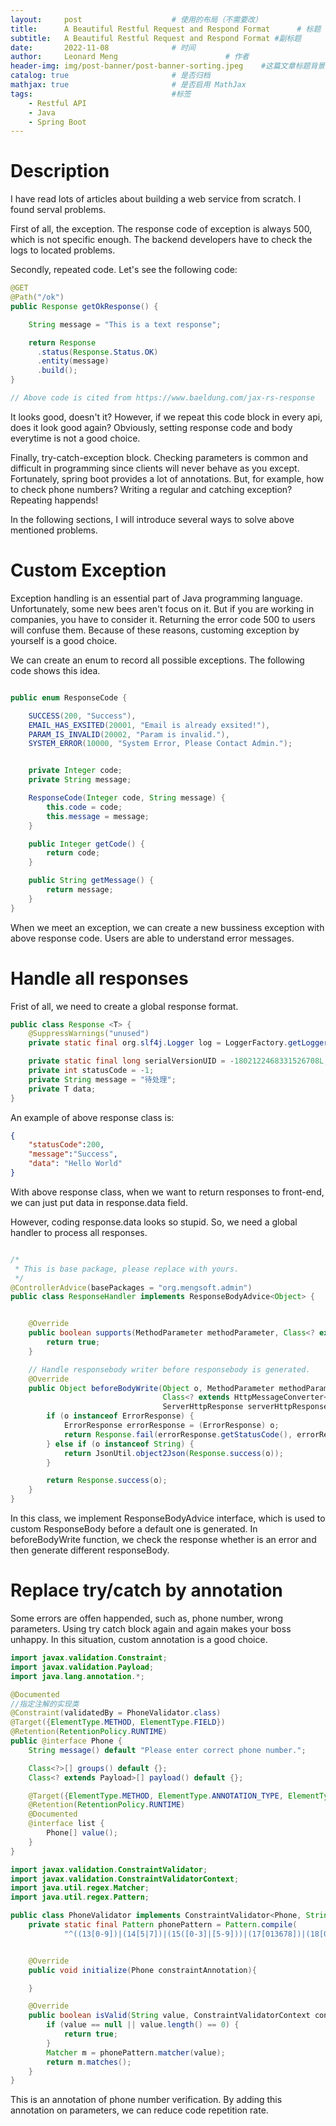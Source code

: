 ```yaml
---
layout:     post   				    # 使用的布局（不需要改）
title:      A Beautiful Restful Request and Respond Format   	# 标题 
subtitle:   A Beautiful Restful Request and Respond Format #副标题
date:       2022-11-08 				# 时间
author:     Leonard Meng						# 作者
header-img: img/post-banner/post-banner-sorting.jpeg 	#这篇文章标题背景图片
catalog: true 						# 是否归档
mathjax: true                       # 是否启用 MathJax
tags:								#标签
    - Restful API
    - Java
    - Spring Boot
---
```


# Description

I have read lots of articles about building a web service from scratch. I found serval problems. 

First of all, the exception. The response code of exception is always 500, which is not specific enough. The backend developers have to check the logs to located problems. 

Secondly, repeated code. Let's see the following code:
```java
@GET
@Path("/ok")
public Response getOkResponse() {

    String message = "This is a text response";

    return Response
      .status(Response.Status.OK)
      .entity(message)
      .build();
}

// Above code is cited from https://www.baeldung.com/jax-rs-response
```

It looks good, doesn't it? However, if we repeat this code block in every api, does it look good again? Obviously, setting response code and body everytime is not a good choice.

Finally, try-catch-exception block. Checking parameters is common and difficult in programming since clients will never behave as you except. Fortunately, spring boot provides a lot of annotations. But, for example, how to check phone numbers? Writing a regular and catching exception? Repeating happends!

In the following sections, I will introduce several ways to solve above mentioned problems.


# Custom Exception

Exception handling is an essential part of Java programming language. Unfortunately, some new bees aren't focus on it. But if you are working in companies, you have to consider it. Returning the error code 500 to users will confuse them. Because of these reasons, customing exception by yourself is a good choice.

We can create an enum to record all possible exceptions. The following code shows this idea.

```java

public enum ResponseCode {

    SUCCESS(200, "Success"),
    EMAIL_HAS_EXSITED(20001, "Email is already exsited!"),
    PARAM_IS_INVALID(20002, "Param is invalid."),
    SYSTEM_ERROR(10000, "System Error, Please Contact Admin.");


    private Integer code;
    private String message;

    ResponseCode(Integer code, String message) {
        this.code = code;
        this.message = message;
    }

    public Integer getCode() {
        return code;
    }

    public String getMessage() {
        return message;
    }
}

```

When we meet an exception, we can create a new bussiness exception with above response code. Users are able to understand error messages.

# Handle all responses

Frist of all, we need to create a global response format.

```java
public class Response <T> {
    @SuppressWarnings("unused")
    private static final org.slf4j.Logger log = LoggerFactory.getLogger(Response.class);

    private static final long serialVersionUID = -1802122468331526708L;
    private int statusCode = -1;
    private String message = "待处理";
    private T data;
}
```

An example of above response class is:

```json
{
    "statusCode":200,
    "message":"Success",
    "data": "Hello World"
}
```

With above response class, when we want to return responses to front-end, we can just put data in response.data field.

However, coding response.data looks so stupid. So, we need a global handler to process all responses.

```java

/*
 * This is base package, please replace with yours.
 */
@ControllerAdvice(basePackages = "org.mengsoft.admin")
public class ResponseHandler implements ResponseBodyAdvice<Object> {


    @Override
    public boolean supports(MethodParameter methodParameter, Class<? extends HttpMessageConverter<?>> aClass) {
        return true;
    }

    // Handle responsebody writer before responsebody is generated.
    @Override
    public Object beforeBodyWrite(Object o, MethodParameter methodParameter, MediaType mediaType,
                                  Class<? extends HttpMessageConverter<?>> aClass, ServerHttpRequest serverHttpRequest,
                                  ServerHttpResponse serverHttpResponse) {
        if (o instanceof ErrorResponse) {
            ErrorResponse errorResponse = (ErrorResponse) o;
            return Response.fail(errorResponse.getStatusCode(), errorResponse.getMessage());
        } else if (o instanceof String) {
            return JsonUtil.object2Json(Response.success(o));
        }

        return Response.success(o);
    }
}

```

In this class, we implement ResponseBodyAdvice interface, which is used to custom ResponseBody before a default one is generated. In beforeBodyWrite function, we check the response whether is an error and then generate different responseBody.

# Replace try/catch by annotation

Some errors are offen happended, such as, phone number, wrong parameters. Using try catch block again and again makes your boss unhappy. In this situation, custom annotation is a good choice.

```java
import javax.validation.Constraint;
import javax.validation.Payload;
import java.lang.annotation.*;

@Documented
//指定注解的实现类
@Constraint(validatedBy = PhoneValidator.class)
@Target({ElementType.METHOD, ElementType.FIELD})
@Retention(RetentionPolicy.RUNTIME)
public @interface Phone {
    String message() default "Please enter correct phone number.";

    Class<?>[] groups() default {};
    Class<? extends Payload>[] payload() default {};

    @Target({ElementType.METHOD, ElementType.ANNOTATION_TYPE, ElementType.CONSTRUCTOR, ElementType.PARAMETER})
    @Retention(RetentionPolicy.RUNTIME)
    @Documented
    @interface list {
        Phone[] value();
    }
}

import javax.validation.ConstraintValidator;
import javax.validation.ConstraintValidatorContext;
import java.util.regex.Matcher;
import java.util.regex.Pattern;

public class PhoneValidator implements ConstraintValidator<Phone, String> {
    private static final Pattern phonePattern = Pattern.compile(
            "^((13[0-9])|(14[5|7])|(15([0-3]|[5-9]))|(17[013678])|(18[0,5-9]))\\\\d{8}$");


    @Override
    public void initialize(Phone constraintAnnotation){

    }

    @Override
    public boolean isValid(String value, ConstraintValidatorContext context){
        if (value == null || value.length() == 0) {
            return true;
        }
        Matcher m = phonePattern.matcher(value);
        return m.matches();
    }
}

```


This is an annotation of phone number verification. By adding this annotation on parameters, we can reduce code repetition rate.